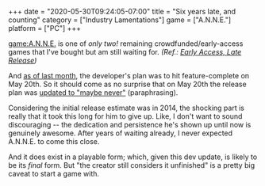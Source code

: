 +++
date = "2020-05-30T09:24:05-07:00"
title = "Six years late, and counting"
category = ["Industry Lamentations"]
game = ["A.N.N.E."]
platform = ["PC"]
+++

<game:A.N.N.E.> is one of <i>only two!</i> remaining crowdfunded/early-access games that I've bought but am still waiting for.  <i>(Ref.: [Early Access, Late Release](%site.BaseURL%2018/01/21/early-access-late-release/))</i>

And <a href="https://steamcommunity.com/games/262370/announcements/detail/2117196326623902205">as of last month</a>, the developer's plan was to hit feature-complete on May 20th.  So it should come as no surprise that on May 20th the release plan was <a href="https://steamcommunity.com/games/262370/announcements/detail/1696100248032793314">updated to "maybe never"</a> (paraphrasing).

Considering the initial release estimate was in 2014, the shocking part is really that it took this long for him to give up.  Like, I don't want to sound discouraging -- the dedication and persistence he's shown up until now is genuinely awesome.  After years of waiting already, I never expected A.N.N.E. to come this close.

And it does exist in a playable form; which, given this dev update, is likely to be its <i>final</i> form.  But "the creator still considers it unfinished" is a pretty big caveat to start a game with.

